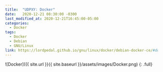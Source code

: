 ```yaml
---
title:  "UDPXY: Docker"
date:   2020-12-21 08:30:00 -0300
last_modified_at: 2020-12-21T16:45:00-05:00
categories:
  - Docker
tags:
  - Docker
  - Debian
  - GNU/Linux
link: https://lordpedal.github.io/gnu/linux/docker/debian-docker-ce/#docker-udpxy
---
```


![Docker]({{ site.url }}{{ site.baseurl }}/assets/images/Docker.png)
{: .full}
